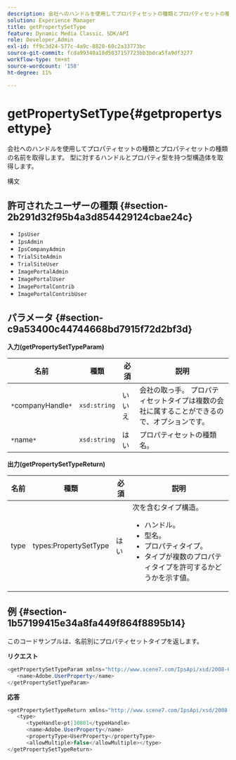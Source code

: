```yaml
---
description: 会社へのハンドルを使用してプロパティセットの種類とプロパティセットの種類の名前を取得します。 型に対するハンドルとプロパティ型を持つ型構造体を取得します。
solution: Experience Manager
title: getPropertySetType
feature: Dynamic Media Classic、SDK/API
role: Developer,Admin
exl-id: ff9c3d24-577c-4a9c-8820-60c2a33773bc
source-git-commit: fcda99340a18d5037157723bb3bdca5fa9df3277
workflow-type: tm+mt
source-wordcount: '158'
ht-degree: 11%

---
```


# getPropertySetType{#getpropertysettype}

会社へのハンドルを使用してプロパティセットの種類とプロパティセットの種類の名前を取得します。 型に対するハンドルとプロパティ型を持つ型構造体を取得します。

構文

## 許可されたユーザーの種類 {#section-2b291d32f95b4a3d854429124cbae24c}

* `IpsUser`
* `IpsAdmin`
* `IpsCompanyAdmin`
* `TrialSiteAdmin`
* `TrialSiteUser`
* `ImagePortalAdmin`
* `ImagePortalUser`
* `ImagePortalContrib`
* `ImagePortalContribUser`

## パラメータ {#section-c9a53400c44744668bd7915f72d2bf3d}

**入力(getPropertySetTypeParam)**

| 名前 | 種類 | 必須 | 説明 |
|---|---|---|---|
| `*`companyHandle`*` | `xsd:string` | いいえ | 会社の取っ手。 プロパティセットタイプは複数の会社に属することができるので、オプションです。 |
| `*`name`*` | `xsd:string` | はい | プロパティセットの種類名。 |

**出力(getPropertySetTypeReturn)**

<table id="table_F2724F6B706C4F658AED99290E29F3E6"> 
 <thead> 
  <tr> 
   <th colname="col1" class="entry"> 名前 </th> 
   <th colname="col2" class="entry"> 種類 </th> 
   <th colname="col3" class="entry"> 必須 </th> 
   <th colname="col4" class="entry"> 説明 </th> 
  </tr> 
 </thead>
 <tbody> 
  <tr> 
   <td colname="col1"> <span class="codeph"> <span class="varname"> type</span> </span> </td> 
   <td colname="col2"> <span class="codeph"> types:PropertySetType</span> </td> 
   <td colname="col3"> はい </td> 
   <td colname="col4">次を含むタイプ構造。 
    <ul id="ul_FC028882124D4CD6870A076CBFB80333"> 
     <li id="li_9F36539C51ED48EDBECCD6A07A4FDD4A">ハンドル。 </li> 
     <li id="li_6004406A0D1341648A714FF3C61E4004">型名。 </li> 
     <li id="li_29F6CA9D8B134ED3B10B6BDBB41BF607">プロパティタイプ。 </li> 
     <li id="li_A2354354541A4F1AB7234F65F2B61A40">タイプが複数のプロパティタイプを許可するかどうかを示す値。 </li> 
    </ul> </td> 
  </tr> 
 </tbody> 
</table>

## 例 {#section-1b57199415e34a8fa449f864f8895b14}

このコードサンプルは、名前別にプロパティセットタイプを返します。

**リクエスト**

```java
<getPropertySetTypeParam xmlns="http://www.scene7.com/IpsApi/xsd/2008-01-15">
   <name>Adobe.UserProperty</name>
</getPropertySetTypeParam>
```

**応答**

```java
<getPropertySetTypeReturn xmlns="http://www.scene7.com/IpsApi/xsd/2008-01-15">
   <type>
      <typeHandle>pt|10801</typeHandle>
      <name>Adobe.UserProperty</name>
      <propertyType>UserProperty</propertyType>
      <allowMultiple>false</allowMultiple></type>
</getPropertySetTypeReturn>
```
